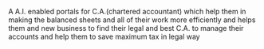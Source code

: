 A A.I. enabled portals for C.A.(chartered accountant) which help them in making the balanced sheets and all of their work more efficiently and helps them and new business to find their legal and best C.A. to manage their accounts and help them to save maximum tax in legal way
